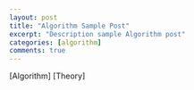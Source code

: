 ```yaml
---
layout: post
title: "Algorithm Sample Post"
excerpt: "Description sample Algorithm post"
categories: [algorithm]
comments: true
---
```


[Algorithm]
[Theory]
